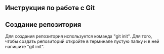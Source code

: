 ##  Инструкция по работе с Git

## Создание репозитория
Для создания репозитория используется команда "git init". Для того, чтобы создать репозиторий откройте в терминале пустую папку и в ней напишите "git init".
